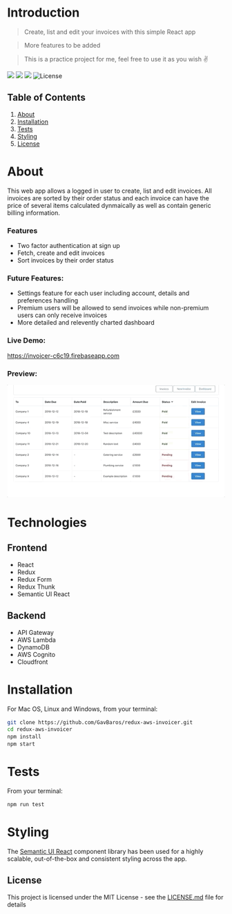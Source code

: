 # Introduction

> Create, list and edit your invoices with this simple React app

> More features to be added

> This is a practice project for me, feel free to use it as you wish :v:

![](https://img.shields.io/github/last-commit/GavBaros/redux-aws-invoicer.svg?style=flat)
![](https://img.shields.io/github/repo-size/GavBaros/redux-aws-invoicer.svg?style=flat)
![](https://img.shields.io/david/GavBaros/redux-aws-invoicer.svg?style=flat)
![License](http://img.shields.io/:license-mit-blue.svg?)

## Table of Contents

1. [About](#about)
1. [Installation](#installation)
1. [Tests](#tests)
1. [Styling](#styling)
1. [License](#license)


# About

This web app allows a logged in user to create, list and edit invoices. 
All invoices are sorted by their order status and each invoice can have the price of several items calculated dynmaically as well as contain generic billing information. 

### Features

- Two factor authentication at sign up
- Fetch, create and edit invoices
- Sort invoices by their order status

### Future Features:

- Settings feature for each user including account, details and preferences handling
- Premium users will be allowed to send invoices while non-premium users can only receive invoices
- More detailed and relevently charted dashboard

### Live Demo: 

https://invoicer-c6c19.firebaseapp.com


### Preview:

![](demo.gif)



# Technologies

## Frontend
- React 
- Redux
- Redux Form
- Redux Thunk
- Semantic UI React

## Backend
- API Gateway
- AWS Lambda
- DynamoDB
- AWS Cognito
- Cloudfront

# Installation

For Mac OS, Linux and Windows, from your terminal:

```sh
git clone https://github.com/GavBaros/redux-aws-invoicer.git
cd redux-aws-invoicer
npm install
npm start
```

# Tests

From your terminal:

```sh
npm run test
```

# Styling

[2]: https://github.com/Semantic-Org/Semantic-UI-React

The [Semantic UI React][2] component library has been used for a highly scalable, out-of-the-box and consistent styling across the app. 


## License

This project is licensed under the MIT License - see the [LICENSE.md](LICENSE.md) file for details





